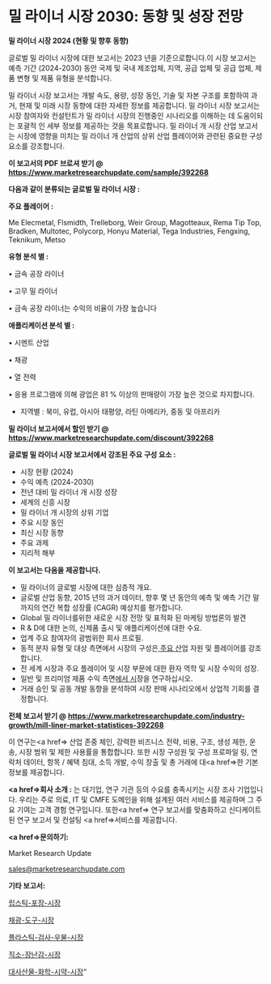 # 밀 라이너 시장 2030: 동향 및 성장 전망

<strong>밀 라이너 시장 2024 (현황 및 향후 동향)</strong>

글로벌 밀 라이너 시장에 대한 보고서는 2023 년을 기준으로합니다.이 시장 보고서는 예측 기간 (2024-2030) 동안 국제 및 국내 제조업체, 지역, 공급 업체 및 공급 업체, 제품 변형 및 제품 유형을 분석합니다.

밀 라이너 시장 보고서는 개발 속도, 용량, 성장 동인, 기술 및 자본 구조를 포함하여 과거, 현재 및 미래 시장 동향에 대한 자세한 정보를 제공합니다. 밀 라이너 시장 보고서는 시장 참여자와 컨설턴트가 밀 라이너 시장의 진행중인 시나리오를 이해하는 데 도움이되는 포괄적 인 세부 정보를 제공하는 것을 목표로합니다. 밀 라이너 개 시장 산업 보고서는 시장에 영향을 미치는 밀 라이너 개 산업의 상위 산업 플레이어와 관련된 중요한 구성 요소를 강조합니다.



<strong>이 보고서의 PDF 브로셔 받기 @ <a href=https://www.marketresearchupdate.com/sample/392268>https://www.marketresearchupdate.com/sample/392268</a></strong>



<strong>다음과 같이 분류되는 글로벌 밀 라이너 시장 :</strong>



<strong>주요 플레이어 :</strong>

Me Elecmetal, Flsmidth, Trelleborg, Weir Group, Magotteaux, Rema Tip Top, Bradken, Multotec, Polycorp, Honyu Material, Tega Industries, Fengxing, Teknikum, Metso



<strong>유형 분석 별 :</strong>

• 금속 공장 라이너

• 고무 밀 라이너

• 금속 공장 라이너는 수익의 비율이 가장 높습니다



<strong>애플리케이션 분석 별 :</strong>

• 시멘트 산업

• 채광

• 열 전력

• 응용 프로그램에 의해 광업은 81 % 이상의 판매량이 가장 높은 것으로 차지합니다.

<ul>
  <li>지역별 : 북미, 유럽, 아시아 태평양, 라틴 아메리카, 중동 및 아프리카</li>
</ul>


<strong>밀 라이너 보고서에서 할인 받기 @ <a href=https://www.marketresearchupdate.com/discount/392268>https://www.marketresearchupdate.com/discount/392268</a></strong>



<strong>글로벌 밀 라이너 시장 보고서에서 강조된 주요 구성 요소 :</strong>
<ul>
  <li>시장 현황 (2024)</li>
  <li>수익 예측 (2024-2030)</li>
  <li>전년 대비 밀 라이너 개 시장 성장</li>
  <li>세계의 신흥 시장</li>
  <li>밀 라이너 개 시장의 상위 기업</li>
  <li>주요 시장 동인</li>
  <li>최신 시장 동향</li>
  <li>주요 과제</li>
  <li>지리적 해부</li>
</ul>


<strong>이 보고서는 다음을 제공합니다.</strong>
<ul>
  <li>밀 라이너의 글로벌 시장에 대한 심층적 개요.</li>
  <li>글로벌 산업 동향, 2015 년의 과거 데이터, 향후 몇 년 동안의 예측 및 예측 기간 말까지의 연간 복합 성장률 (CAGR) 예상치를 평가합니다.</li>
  <li>Global 밀 라이너를위한 새로운 시장 전망 및 표적화 된 마케팅 방법론의 발견</li>
  <li>R &amp; D에 대한 논의, 신제품 출시 및 애플리케이션에 대한 수요.</li>
  <li>업계 주요 참여자의 광범위한 회사 프로필.</li>
  <li>동적 분자 유형 및 대상 측면에서 시장의 구성은<a href=> 주요 산</a>업 자원 및 플레이어를 강조합니다.</li>
  <li>전 세계 시장과 주요 플레이어 및 시장 부문에 대한 환자 역학 및 시장 수익의 성장.</li>
  <li>일반 및 프리미엄 제품 수익 측면<a href=>에서 시</a>장을 연구하십시오.</li>
  <li>거래 승인 및 공동 개발 동향을 분석하여 시장 판매 시나리오에서 상업적 기회를 결정합니다.</li>
</ul>



<strong>전체 보고서 받기 @ <a href=https://www.marketresearchupdate.com/industry-growth/mill-liner-market-statistices-392268>https://www.marketresearchupdate.com/industry-growth/mill-liner-market-statistices-392268</a></strong>

이 연구는<a href=> 산업 존중</a> 체인, 강력한 비즈니스 전략, 비용, 구조, 생성 제한, 운송, 시장 범위 및 제한 사용률을 통합합니다. 또한 시장 구성원 및 구성 프로파일 링, 연락처 데이터, 항목 / 혜택 침대, 소득 개발, 수익 창출 및 총 거래에 대<a href=>한 기본 </a>정보를 제공합니다.



<strong><a href=>회사 소</a>개 :</strong>
는 대기업, 연구 기관 등의 수요를 충족시키는 시장 조사 기업입니다. 우리는 주로 의료, IT 및 CMFE 도메인을 위해 설계된 여러 서비스를 제공하며 그 주요 기여는 고객 경험 연구입니다. 또한<a href=> 연구 보</a>고서를 맞춤화하고 신디케이트 된 연구 보고서 및 컨설팅 <a href=>서비스</a>를 제공합니다.



<strong><a href=>문의하기:</a></strong>

Market Research Update

sales@marketresearchupdate.com



<strong>기타 보고서:</strong>

<a href=https://www.linkedin.com/pulse/립스틱-포장-시장-경쟁-분석-및-성장-잠재력-2029-isdailynews/>립스틱-포장-시장</a>

<a href=https://www.linkedin.com/pulse/채광-도구-시장-동향-및-성장-전망-survey-savvy-insights-360-analysis-v1g0f/>채광-도구-시장</a>

<a href=https://www.linkedin.com/pulse/플라스틱-검사-우물-시장-세분화-연구-및-목표-고객2029년-isdailynews-81yef/>플라스틱-검사-우물-시장</a>

<a href=https://www.linkedin.com/pulse/직소-장난감-시장-경쟁-분석-및-성장-잠재력-2030-consumer-connection-compendium-ana-1mief/>직소-장난감-시장</a>

<a href=https://www.linkedin.com/pulse/대사산물-화학-시약-시장-세분화-연구-및-목표-고객2030년-epslf/>대사산물-화학-시약-시장</a>"
